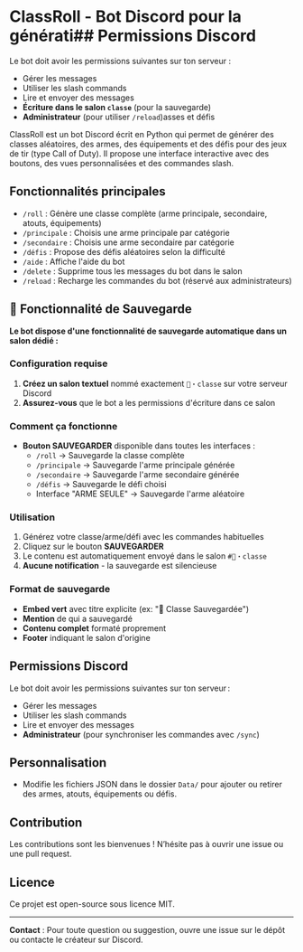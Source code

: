 # ClassRoll - Bot Discord pour la générati## Permissions Discord

Le bot doit avoir les permissions suivantes sur ton serveur :

- Gérer les messages
- Utiliser les slash commands
- Lire et envoyer des messages
- **Écriture dans le salon `classe`** (pour la sauvegarde)
- **Administrateur** (pour utiliser `/reload`)asses et défis

ClassRoll est un bot Discord écrit en Python qui permet de générer des classes aléatoires, des armes, des équipements et des défis pour des jeux de tir (type Call of Duty). Il propose une interface interactive avec des boutons, des vues personnalisées et des commandes slash.

## Fonctionnalités principales

- `/roll` : Génère une classe complète (arme principale, secondaire, atouts, équipements)
- `/principale` : Choisis une arme principale par catégorie
- `/secondaire` : Choisis une arme secondaire par catégorie
- `/défis` : Propose des défis aléatoires selon la difficulté
- `/aide` : Affiche l'aide du bot
- `/delete` : Supprime tous les messages du bot dans le salon
- `/reload` : Recharge les commandes du bot (réservé aux administrateurs)

## 💾 Fonctionnalité de Sauvegarde

**Le bot dispose d'une fonctionnalité de sauvegarde automatique dans un salon dédié :**

### Configuration requise

1. **Créez un salon textuel** nommé exactement `🔫・classe` sur votre serveur Discord
2. **Assurez-vous** que le bot a les permissions d'écriture dans ce salon

### Comment ça fonctionne

- **Bouton SAUVEGARDER** disponible dans toutes les interfaces :
  - `/roll` → Sauvegarde la classe complète
  - `/principale` → Sauvegarde l'arme principale générée
  - `/secondaire` → Sauvegarde l'arme secondaire générée
  - `/défis` → Sauvegarde le défi choisi
  - Interface "ARME SEULE" → Sauvegarde l'arme aléatoire

### Utilisation

1. Générez votre classe/arme/défi avec les commandes habituelles
2. Cliquez sur le bouton **SAUVEGARDER**
3. Le contenu est automatiquement envoyé dans le salon `#🔫・classe`
4. **Aucune notification** - la sauvegarde est silencieuse

### Format de sauvegarde

- **Embed vert** avec titre explicite (ex: "💾 Classe Sauvegardée")
- **Mention** de qui a sauvegardé
- **Contenu complet** formaté proprement
- **Footer** indiquant le salon d'origine

## Permissions Discord

Le bot doit avoir les permissions suivantes sur ton serveur :

- Gérer les messages
- Utiliser les slash commands
- Lire et envoyer des messages
- **Administrateur** (pour synchroniser les commandes avec `/sync`)

## Personnalisation

- Modifie les fichiers JSON dans le dossier `Data/` pour ajouter ou retirer des armes, atouts, équipements ou défis.

## Contribution

Les contributions sont les bienvenues ! N’hésite pas à ouvrir une issue ou une pull request.

## Licence

Ce projet est open-source sous licence MIT.

---

**Contact** : Pour toute question ou suggestion, ouvre une issue sur le dépôt ou contacte le créateur sur Discord.
